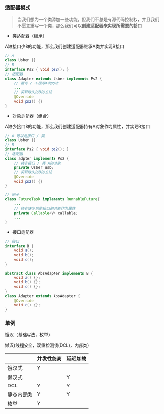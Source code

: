 ### 适配器模式

> 当我们想为一个类添加一些功能，但我们不总是有源代码控制权，并且我们不愿意重写一个类，那么我们可以**创建适配器来实现所需要的接口**

+ 类适配器（继承）

A缺接口少B的功能，那么我们创建适配器继承A类并实现B接口

``` java
// A
class Usber {}
// B
interface Ps2 { void ps2(); }
// 适配器
class Adapter extends Usber implements Ps2 {
    // 覆写 / 不覆写A的方法
    ...
    // 实现缺失的B的方法
    @Override
    void ps2() {}
}
```

+ 对象适配器（组合）

A缺少接口B的功能，那么我们创建适配器持有A对象作为属性，并实现B接口

``` java
// A 可以是接口 / 类
class Usber {}
// B
interface Ps2 { void ps2(); }
// 适配器
class adpter implements Ps2 {
    // 持有接口 / 类 A的对象
    private Usber usb;
    // 实现缺失的B的方法
    @Override
    void ps2() {}
}

// 例子
class FutureTask implements RunnableFuture{
    ...
    // 持有缺少功能接口的对象作为属性
    private Callable<V> callable;
    ...
}
```

+ 接口适配器

``` java
// 接口
interface B {
    void a();
    void b();
    void c();
}

abstract class AbsAdapter implements B {
    void a() {};
    void b() {};
    void c() {};
}
class Adapter extends AbsAdapter {
    @Override
    void c() {};
}
```





### 单例

饿汉（基础写法，枚举）

懒汉(线程安全，双重检测锁(DCL)，内部类）

|            | 并发性能高 | 延迟加载 |
| ---------- | ---------- | -------- |
| 饿汉式     | Y          |          |
| 懒汉式     |            | Y        |
| DCL        | Y          | Y        |
| 静态内部类 | Y          | Y        |
| 枚举       | Y          |          |

